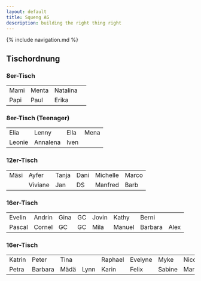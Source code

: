 ```yaml
---
layout: default
title: Squeng AG
description: building the right thing right
---
```


{% include navigation.md %}

## Tischordnung

### 8er-Tisch

<table>
  <tr>
    <td>Mami</td>
    <td>Menta</td>
    <td>Natalina</td>
    <td></td>
  </tr>
  <tr>
    <td>Papi</td>
    <td>Paul</td>
    <td>Erika</td>
    <td></td>
  </tr>
</table>

### 8er-Tisch (Teenager)

<table>
  <tr>
    <td>Elia</td>
    <td>Lenny</td>
    <td>Ella</td>
    <td>Mena</td>
  </tr>
  <tr>
    <td>Leonie</td>
    <td>Annalena</td>
    <td>Iven</td>
    <td></td>
  </tr>
</table>

### 12er-Tisch

<table>
  <tr>
    <td>Mäsi</td>
    <td>Ayfer</td>
    <td>Tanja</td>
    <td>Dani</td>
    <td>Michelle</td>
    <td>Marco</td>
  </tr>
  <tr>
    <td></td>
    <td>Viviane</td>
    <td>Jan</td>
    <td>DS</td>
    <td>Manfred</td>
    <td>Barb</td>
  </tr>
</table>

### 16er-Tisch

<table>
  <tr>
    <td>Evelin</td>
    <td>Andrin</td>
    <td>Gina</td>
    <td>GC</td>
    <td>Jovin</td>
    <td>Kathy</td>
    <td>Berni</td>
    <td></td>
  </tr>
  <tr>
    <td>Pascal</td>
    <td>Cornel</td>
    <td>GC</td>
    <td>GC</td>
    <td>Mila</td>
    <td>Manuel</td>
    <td>Barbara</td>
    <td>Alex</td>
  </tr>
</table>

### 16er-Tisch

<table>
  <tr>
    <td>Katrin</td>
    <td>Peter</td>
    <td>Tina</td>
    <td></td>
    <td>Raphael</td>
    <td>Evelyne</td>
    <td>Myke</td>
    <td>Nicole</td>
  </tr>
  <tr>
    <td>Petra</td>
    <td>Barbara</td>
    <td>Mädä</td>
    <td>Lynn</td>
    <td>Karin</td>
    <td>Felix</td>
    <td>Sabine</td>
    <td>Markus</td>
  </tr>
</table>
